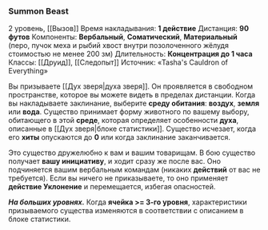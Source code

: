 ### Summon Beast

2 уровень, [[Вызов]]
Время накладывания: **1 действие**
Дистанция: **90 футов**
Компоненты: **Вербальный**, **Соматический**, **Материальный** (перо, пучок меха и рыбий хвост внутри позолоченного жёлудя стоимостью не менее 200 зм)
Длительность: **Концентрация до 1 часа**
Классы: [[Друид]], [[Следопыт]]
Источник: «Tasha's Cauldron of Everything»

Вы призываете [[Дух зверя|духа зверя]]. Он проявляется в свободном пространстве, которое вы можете видеть в пределах дистанции. Когда вы накладываете заклинание, выберите **среду обитания**: **воздух**, **земля** или **вода**. Существо принимает форму животного по вашему выбору, обитающего в этой **среде**, которая определяет особенности **духа**, описанные в [[Дух зверя|блоке статистики]]. Существо исчезает, когда его **хиты** опускаются до **0** или когда заклинание заканчивается.

Это существо дружелюбно к вам и вашим товарищам. В бою существо получает **вашу инициативу**, и ходит сразу же после вас. Оно подчиняется вашим вербальным командам (никаких **действий** от вас не требуется). Если вы ничего не приказываете, то оно применяет **действие Уклонение** и перемещается, избегая опасностей.

**_На больших уровнях._** Когда **ячейка >= 3-го уровня**, характеристики призываемого существа изменяются в соответствии с описанием в блоке статистики.